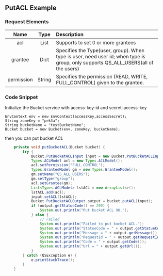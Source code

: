 ## PutACL Example

### Request Elements

|Name|Type|Description|
|:--:|:--:|:--|
|acl|List|Supports to set 0 or more grantees|
|grantee|Dict|Specifies the Type(user, group). When type is user, need user id; when type is group, only supports QS_ALL_USERS(all of the users)|
|permission|String|Specifies the permission (READ, WRITE, FULL_CONTROL) given to the grantee.|

### Code Snippet

Initialize the Bucket service with access-key-id and secret-access-key

```
EnvContext env = new EnvContext(accessKey,accessSecret);
String zoneKey = "pek3a";
String bucketName = "testBucketName";
Bucket bucket = new Bucket(env, zoneKey, bucketName);

```

then you can put bucket ACL


```java
    private void putBucketACL(Bucket bucket) {
        try {
            Bucket.PutBucketACLInput input = new Bucket.PutBucketACLInput();
            Types.ACLModel acl = new Types.ACLModel();
            acl.setPermission("FULL_CONTROL");
            Types.GranteeModel gm = new Types.GranteeModel();
            gm.setName("QS_ALL_USERS");
            gm.setType("group");
            acl.setGrantee(gm);
            List<Types.ACLModel> lstACL = new ArrayList<>();
            lstACL.add(acl);
            input.setACL(lstACL);
            Bucket.PutBucketACLOutput output = bucket.putACL(input);
            if (output.getStatueCode() == 200) {
                System.out.println("Put bucket ACL OK.");
            } else {
                // Failed
                System.out.println("Failed to put bucket ACL.");
                System.out.println("StatueCode = " + output.getStatueCode());
                System.out.println("Message = " + output.getMessage());
                System.out.println("RequestId = " + output.getRequestId());
                System.out.println("Code = " + output.getCode());
                System.out.println("Url = " + output.getUrl());
            }
        } catch (QSException e) {
            e.printStackTrace();
        }
    }

```